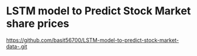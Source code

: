 # LSTM model to Predict Stock Market share prices  
 
https://github.com/basit56700/LSTM-model-to-predict-stock-market-data-.git